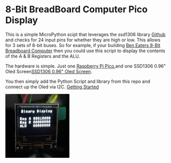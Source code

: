 # 8-Bit BreadBoard Computer Pico Display
 
This is a simple MicroPython scipt that leverages the ssd1306 library [Github](https://github.com/stlehmann/micropython-ssd1306) and checks for 24 input pins for whether they are high or low.  This allows for 3 sets of 8-bit buses.  So for example, if your building [Ben Eaters 8-Bit Breadboard Computer](https://eater.net/8bit) then you could use this script to display the contents of the A & B Registers and the ALU.

The hardware is simple.  Just one [Raspberry Pi Pico](https://www.raspberrypi.org/products/raspberry-pi-pico/),and one SSD1306 0.96" Oled Screen[SSD1306 0.96" Oled Screen](https://www.aliexpress.com/item/32896971385.html?spm=a2g0o.productlist.0.0.11c014f2CbemBp&algo_pvid=a69887ef-3c42-4623-a629-12002ee8da4b&algo_expid=a69887ef-3c42-4623-a629-12002ee8da4b-2&btsid=2100bb4716156062543096043e20a0&ws_ab_test=searchweb0_0,searchweb201602_,searchweb201603_).

You then simply add the Python Script and library from this repo and connect up the Oled via I2C.   [Getting Started](https://www.tomshardware.com/uk/how-to/oled-display-raspberry-pi-pico)


<img src="https://github.com/djh82uk/8-Bit-BreadBoard-Computer-Pico-Display/blob/main/Oled-Display.jpg" width="200" height="200" />
